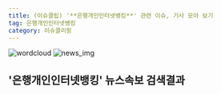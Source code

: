 ```yaml
---
title: (이슈클립) '**은행개인인터넷뱅킹**' 관련 이슈, 기사 모아 보기
tag: 은행개인인터넷뱅킹
category: 이슈클리핑
---
```

![wordcloud](https://s3.ap-northeast-2.amazonaws.com/lyrics101-wordcloud/2018-09-27-1538046878.png)
![news_img](https://user-images.githubusercontent.com/42597476/44507050-1206f400-a6e4-11e8-8d98-7ffbfebb353f.png)
## **'**은행개인인터넷뱅킹**'** 뉴스속보 검색결과

